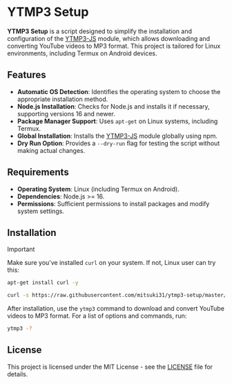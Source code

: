 # YTMP3 Setup

**YTMP3 Setup** is a script designed to simplify the installation and configuration of the [YTMP3-JS] module, which allows downloading and converting YouTube videos to MP3 format. This project is tailored for Linux environments, including Termux on Android devices.

## Features

- **Automatic OS Detection**: Identifies the operating system to choose the appropriate installation method.
- **Node.js Installation**: Checks for Node.js and installs it if necessary, supporting versions 16 and newer.
- **Package Manager Support**: Uses `apt-get` on Linux systems, including Termux.
- **Global Installation**: Installs the [YTMP3-JS] module globally using npm.
- **Dry Run Option**: Provides a `--dry-run` flag for testing the script without making actual changes.

## Requirements

- **Operating System**: Linux (including Termux on Android).
- **Dependencies**: Node.js >= 16.
- **Permissions**: Sufficient permissions to install packages and modify system settings.

## Installation

> [!IMPORTANT]  
> Make sure you've installed `curl` on your system. If not, Linux user can try this:
> ```bash
> apt-get install curl -y
> ```

```bash
curl -s https://raw.githubusercontent.com/mitsuki31/ytmp3-setup/master/setup.sh | bash
```

After installation, use the `ytmp3` command to download and convert YouTube videos to MP3 format.
For a list of options and commands, run:

```bash
ytmp3 -?
```

## License

This project is licensed under the MIT License - see the [LICENSE](./LICENSE) file for details.


<!-- Links -->
[YTMP3-JS]: https://npmjs.com/package/ytmp3-js
